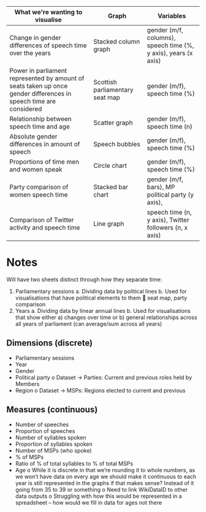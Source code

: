 | What we're wanting to visualise                                                                                   | Graph                           | Variables                                                      |
|-------------------------------------------------------------------------------------------------------------------|---------------------------------|----------------------------------------------------------------|
| Change in gender differences of speech time over the years                                                        | Stacked column graph            | gender (m/f, columns), speech time (%, y axis), years (x axis) |
| Power in parliament represented by amount of seats taken up once gender differences in speech time are considered | Scottish parliamentary seat map | gender (m/f), speech time (%)                                  |
| Relationship between speech time and age                                                                          | Scatter graph                   | gender (m/f), speech time (n)                                  |
| Absolute gender differences in amount of speech                                                                   | Speech bubbles                  | gender (m/f), speech time (%)                                  |
| Proportions of time men and women speak                                                                           | Circle chart                    | gender (m/f), speech time (%)                                  |
| Party comparison of women speech time                                                                             | Stacked bar chart               | gender (m/f, bars), MP political party (y axis),               |
| Comparison of Twitter activity and speech time                                                                    | Line graph                      | speech time (n, y axis), Twitter followers (n, x axis)         |


# Notes
Will have two sheets distinct through how they separate time:
1.	Parliamentary sessions
a.	Dividing data by political lines
b.	Used for visualisations that have political elements to them  seat map, party comparison
2.	Years
a.	Dividing data by linear annual lines
b.	Used for visualisations that show either a) changes over time or b) general relationships across all years of parliament (can average/sum across all years)

## Dimensions (discrete)
-	Parliamentary sessions
-	Year
-	Gender
-	Political party
o	Dataset -> Parties: Current and previous roles held by Members
-	Region 
o	Dataset -> MSPs: Regions elected to current and previous

## Measures (continuous)
-	Number of speeches
-	Proportion of speeches
-	Number of syllables spoken
-	Proportion of syllables spoken
-	Number of MSPs (who spoke)
-	% of MSPs
-	Ratio of % of total syllables to % of total MSPs
-	Age
o	While it is discrete in that we’re rounding it to whole numbers, as we won’t have data on every age we should make it continuous to each year is still represented in the graphs if that makes sense? Instead of it going from 35 to 39 or something 
o	Need to link WikiDataID to other data outputs
o	Struggling with how this would be represented in a spreadsheet – how would we fill in data for ages not there
